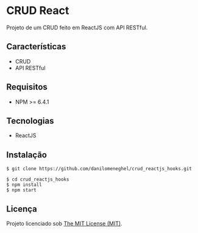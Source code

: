 # CRUD React

Projeto de um CRUD feito em ReactJS com API RESTful.

## Características

- CRUD
- API RESTful

## Requisitos
- NPM >= 6.4.1

## Tecnologias

- ReactJS

## Instalação

```
$ git clone https://github.com/danilomeneghel/crud_reactjs_hooks.git

$ cd crud_reactjs_hooks
$ npm install
$ npm start
```

## Licença

Projeto licenciado sob <a href="LICENSE">The MIT License (MIT)</a>.
